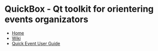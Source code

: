 # QuickBox - Qt toolkit for orientering events organizators

* [Home](http://fvacek.github.io/quickbox/)
* [Wiki](https://github.com/fvacek/quickbox/wiki)
* [Quick Event User Guide](https://github.com/fvacek/quickbox/wiki/QuickEvent-Users-Guide)

